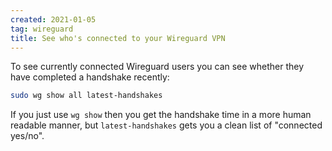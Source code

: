 ```yaml
---
created: 2021-01-05
tag: wireguard
title: See who's connected to your Wireguard VPN
---
```

To see currently connected Wireguard users you can see whether they have completed a handshake recently:

```bash
sudo wg show all latest-handshakes
```

If you just use `wg show` then you get the handshake time in a more human readable manner, but `latest-handshakes` gets you a clean list of "connected yes/no".

